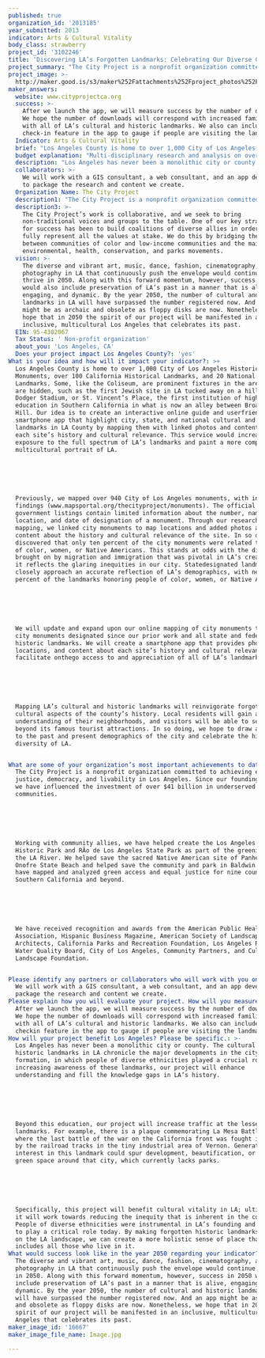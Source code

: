 ```yaml
---
published: true
organization_id: '2013185'
year_submitted: 2013
indicator: Arts & Cultural Vitality
body_class: strawberry
project_id: '3102246'
title: 'Discovering LA’s Forgotten Landmarks: Celebrating Our Diverse Cultural History'
project_summary: "The City Project is a nonprofit organization committed to achieving equal justice, democracy, and livability in Los Angeles. Since our founding in 2000, we have influenced the investment of over $41 billion in underserved communities.\r\n\r\nWorking with community allies, we have helped create the Los Angeles State Historic Park and Río de Los Angeles State Park as part of the greening of the LA River. We helped save the sacred Native American site of Panhe and San Onofre State Beach and helped save the community and park in Baldwin Hills. We have mapped and analyzed green access and equal justice for nine counties in Southern California and beyond.\r\n\r\nWe have received recognition and awards from the American Public Health Association, Hispanic Business Magazine, American Society of Landscape Architects, California Parks and Recreation Foundation, Los Angeles Regional Water Quality Board, City of Los Angeles, Community Partners, and Cultural Landscape Foundation.\r\n"
project_image: >-
  http://maker.good.is/s3/maker%252Fattachments%252Fproject_photos%252Fimages%252F16667%252Fdisplay%252FImage.jpg=c570x385
maker_answers:
  website: www.cityprojectca.org
  success: >-
    After we launch the app, we will measure success by the number of downloads.
    We hope the number of downloads will correspond with increased familiarity
    with all of LA’s cultural and historic landmarks. We also can include a
    check-in feature in the app to gauge if people are visiting the landmarks.
  Indicator: Arts & Cultural Vitality
  brief: "Los Angeles County is home to over 1,000 City of Los Angeles Historic-Cultural Monuments, over 100 California Historical Landmarks, and 20 National Historic Landmarks. Some, like the Coliseum, are prominent fixtures in the area. Others are hidden, such as the first Jewish site in LA tucked away on a hill by Dodger Stadium, or St. Vincent’s Place, the first institution of higher education in Southern California in what is now an alley between Broadway and Hill. Our idea is to create an interactive online guide and user-friendly smartphone app that highlight city, state, and national cultural and historic landmarks in LA County by mapping them with linked photos and content about each site’s history and cultural relevance. This service would increase exposure to the full spectrum of LA’s landmarks and paint a more complex, multicultural portrait of LA.\r\n\r\nPreviously, we mapped over 940 City of Los Angeles monuments, with interesting findings (www.mapsportal.org/thecityproject/monuments). The official government listings contain limited information about the number, name, location, and date of designation of a monument. Through our research and mapping, we linked city monuments to map locations and added photos and brief content about the history and cultural relevance of the site. In so doing, we discovered that only ten percent of the city monuments were related to people of color, women, or Native Americans. This stands at odds with the diversity brought on by migration and immigration that was pivotal in LA’s creation, and it reflects the glaring inequities in our city. State-designated landmarks more closely approach an accurate reflection of LA’s demographics, with nearly 40 percent of the landmarks honoring people of color, women, or Native Americans.\r\n\r\nWe will update and expand upon our online mapping of city monuments to include city monuments designated since our prior work and all state and federal historic landmarks. We will create a smartphone app that provides photos, locations, and content about each site’s history and cultural relevance to facilitate on-the-go access to and appreciation of all of LA’s landmarks.\r\n\r\nMapping LA’s cultural and historic landmarks will reinvigorate forgotten cultural aspects of the county’s history. Local residents will gain a deeper understanding of their neighborhoods, and visitors will be able to see LA beyond its famous tourist attractions. In so doing, we hope to draw attention to the past and present demographics of the city and celebrate the history and diversity of LA.\r\n"
  budget explanation: "Multi-disciplinary research and analysis on over 1,100 landmarks in LA County - $17,500\r\nDevelopment of written content to accompany each landmark - $15,000\r\nPhotography of landmarks for which no high quality public images exist - $10,000\r\nProcessing and uploading images to the website - $10,000\r\nProject Management - $13,500\r\nGIS mapping of the landmarks by GIS consultant - $10,000\r\nApp development by consultant - $10,000\r\nWeb consultant - $5,000\r\nCommunity Partners* - $9,000\r\n\r\n*(Community Partners serves as the fiscal sponsor for The City Project and will administer the funds. Community Partners manages the finance, accounting, bookkeeping, human resource, payroll, medical care, retirement, and legal compliance needs for The City Project.)\r\n\r\nTotal - $100,000"
  description: "Los Angeles has never been a monolithic city or county. The cultural and historic landmarks in LA chronicle the major developments in the city’s formation, in which people of diverse ethnicities played a crucial role. By increasing awareness of these landmarks, our project will enhance understanding and fill the knowledge gaps in LA’s history. \r\n\r\nBeyond this education, our project will increase traffic at the lesser-known landmarks. For example, there is a plaque commemorating La Mesa Battlefield, where the last battle of the war on the California front was fought in 1847, by the railroad tracks in the tiny industrial area of Vernon. Generating interest in this landmark could spur development, beautification, or perhaps green space around that city, which currently lacks parks. \r\n\r\nSpecifically, this project will benefit cultural vitality in LA; ultimately, it will work towards reducing the inequity that is inherent in the county. People of diverse ethnicities were instrumental in LA’s founding and continue to play a critical role today. By making forgotten historic landmarks visible on the LA landscape, we can create a more holistic sense of place that includes all those who live in it."
  collaborators: >-
    We will work with a GIS consultant, a web consultant, and an app developer
    to package the research and content we create.
  Organization Name: The City Project
  description1: "The City Project is a nonprofit organization committed to achieving equal justice, democracy, and livability in Los Angeles. Since our founding in 2000, we have influenced the investment of over $41 billion in underserved communities.\r\n\r\nWorking with community allies, we have helped create the Los Angeles State Historic Park and Río de Los Angeles State Park as part of the greening of the LA River. We helped save the sacred Native American site of Panhe and San Onofre State Beach and helped save the community and park in Baldwin Hills. We have mapped and analyzed green access and equal justice for nine counties in Southern California and beyond.\r\n\r\nWe have received recognition and awards from the American Public Health Association, Hispanic Business Magazine, American Society of Landscape Architects, California Parks and Recreation Foundation, Los Angeles Regional Water Quality Board, City of Los Angeles, Community Partners, and Cultural Landscape Foundation.\r\n"
  description3: >-
    The City Project’s work is collaborative, and we seek to bring
    non-traditional voices and groups to the table. One of our key strategies
    for success has been to build coalitions of diverse allies in order to help
    fully represent all the values at stake. We do this by bridging the gaps
    between communities of color and low-income communities and the mainstream
    environmental, health, conservation, and parks movements.
  vision: >-
    The diverse and vibrant art, music, dance, fashion, cinematography, and
    photography in LA that continuously push the envelope would continue to
    thrive in 2050. Along with this forward momentum, however, success in 2050
    would also include preservation of LA’s past in a manner that is alive,
    engaging, and dynamic. By the year 2050, the number of cultural and historic
    landmarks in LA will have surpassed the number registered now. And an app
    might be as archaic and obsolete as floppy disks are now. Nonetheless, we
    hope that in 2050 the spirit of our project will be manifested in an
    inclusive, multicultural Los Angeles that celebrates its past.
  EIN: 95-4302067
  Tax Status: ' Non-profit organization'
  about_you: 'Los Angeles, CA'
  Does your project impact Los Angeles County?: 'yes'
What is your idea and how will it impact your indicator?: >+
  Los Angeles County is home to over 1,000 City of Los Angeles HistoricCultural
  Monuments, over 100 California Historical Landmarks, and 20 National Historic
  Landmarks. Some, like the Coliseum, are prominent fixtures in the area. Others
  are hidden, such as the first Jewish site in LA tucked away on a hill by
  Dodger Stadium, or St. Vincent’s Place, the first institution of higher
  education in Southern California in what is now an alley between Broadway and
  Hill. Our idea is to create an interactive online guide and userfriendly
  smartphone app that highlight city, state, and national cultural and historic
  landmarks in LA County by mapping them with linked photos and content about
  each site’s history and cultural relevance. This service would increase
  exposure to the full spectrum of LA’s landmarks and paint a more complex,
  multicultural portrait of LA.






  Previously, we mapped over 940 City of Los Angeles monuments, with interesting
  findings (www.mapsportal.org/thecityproject/monuments). The official
  government listings contain limited information about the number, name,
  location, and date of designation of a monument. Through our research and
  mapping, we linked city monuments to map locations and added photos and brief
  content about the history and cultural relevance of the site. In so doing, we
  discovered that only ten percent of the city monuments were related to people
  of color, women, or Native Americans. This stands at odds with the diversity
  brought on by migration and immigration that was pivotal in LA’s creation, and
  it reflects the glaring inequities in our city. Statedesignated landmarks more
  closely approach an accurate reflection of LA’s demographics, with nearly 40
  percent of the landmarks honoring people of color, women, or Native Americans.






  We will update and expand upon our online mapping of city monuments to include
  city monuments designated since our prior work and all state and federal
  historic landmarks. We will create a smartphone app that provides photos,
  locations, and content about each site’s history and cultural relevance to
  facilitate onthego access to and appreciation of all of LA’s landmarks.






  Mapping LA’s cultural and historic landmarks will reinvigorate forgotten
  cultural aspects of the county’s history. Local residents will gain a deeper
  understanding of their neighborhoods, and visitors will be able to see LA
  beyond its famous tourist attractions. In so doing, we hope to draw attention
  to the past and present demographics of the city and celebrate the history and
  diversity of LA.


What are some of your organization’s most important achievements to date?: >+
  The City Project is a nonprofit organization committed to achieving equal
  justice, democracy, and livability in Los Angeles. Since our founding in 2000,
  we have influenced the investment of over $41 billion in underserved
  communities.






  Working with community allies, we have helped create the Los Angeles State
  Historic Park and RÃ­o de Los Angeles State Park as part of the greening of
  the LA River. We helped save the sacred Native American site of Panhe and San
  Onofre State Beach and helped save the community and park in Baldwin Hills. We
  have mapped and analyzed green access and equal justice for nine counties in
  Southern California and beyond.






  We have received recognition and awards from the American Public Health
  Association, Hispanic Business Magazine, American Society of Landscape
  Architects, California Parks and Recreation Foundation, Los Angeles Regional
  Water Quality Board, City of Los Angeles, Community Partners, and Cultural
  Landscape Foundation.


Please identify any partners or collaborators who will work with you on this project.: >-
  We will work with a GIS consultant, a web consultant, and an app developer to
  package the research and content we create.
Please explain how you will evaluate your project. How will you measure success?: >-
  After we launch the app, we will measure success by the number of downloads.
  We hope the number of downloads will correspond with increased familiarity
  with all of LA’s cultural and historic landmarks. We also can include a
  checkin feature in the app to gauge if people are visiting the landmarks.
How will your project benefit Los Angeles? Please be specific.: >-
  Los Angeles has never been a monolithic city or county. The cultural and
  historic landmarks in LA chronicle the major developments in the city’s
  formation, in which people of diverse ethnicities played a crucial role. By
  increasing awareness of these landmarks, our project will enhance
  understanding and fill the knowledge gaps in LA’s history. 






  Beyond this education, our project will increase traffic at the lesserknown
  landmarks. For example, there is a plaque commemorating La Mesa Battlefield,
  where the last battle of the war on the California front was fought in 1847,
  by the railroad tracks in the tiny industrial area of Vernon. Generating
  interest in this landmark could spur development, beautification, or perhaps
  green space around that city, which currently lacks parks. 






  Specifically, this project will benefit cultural vitality in LA; ultimately,
  it will work towards reducing the inequity that is inherent in the county.
  People of diverse ethnicities were instrumental in LA’s founding and continue
  to play a critical role today. By making forgotten historic landmarks visible
  on the LA landscape, we can create a more holistic sense of place that
  includes all those who live in it.
What would success look like in the year 2050 regarding your indicator?: >-
  The diverse and vibrant art, music, dance, fashion, cinematography, and
  photography in LA that continuously push the envelope would continue to thrive
  in 2050. Along with this forward momentum, however, success in 2050 would also
  include preservation of LA’s past in a manner that is alive, engaging, and
  dynamic. By the year 2050, the number of cultural and historic landmarks in LA
  will have surpassed the number registered now. And an app might be as archaic
  and obsolete as floppy disks are now. Nonetheless, we hope that in 2050 the
  spirit of our project will be manifested in an inclusive, multicultural Los
  Angeles that celebrates its past.
maker_image_id: '16667'
maker_image_file_name: Image.jpg

---
```

